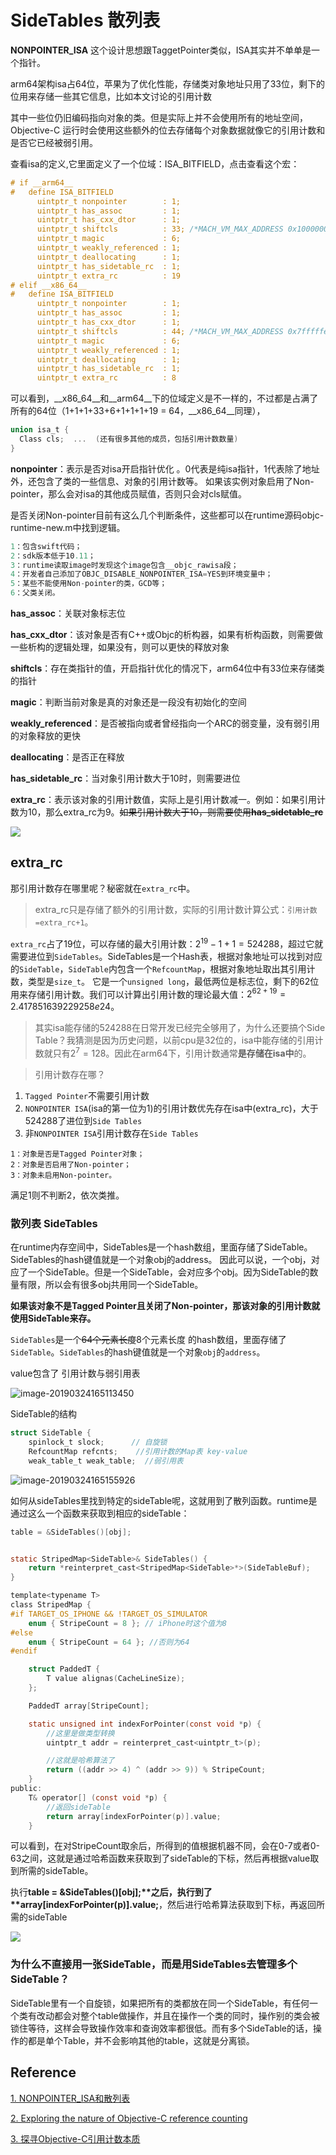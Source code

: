 # SideTables 散列表

**NONPOINTER_ISA** 这个设计思想跟TaggetPointer类似，ISA其实并不单单是一个指针。

arm64架构isa占64位，苹果为了优化性能，存储类对象地址只用了33位，剩下的位用来存储一些其它信息，比如本文讨论的引用计数

其中一些位仍旧编码指向对象的类。但是实际上并不会使用所有的地址空间，Objective-C 运行时会使用这些额外的位去存储每个对象数据就像它的引用计数和是否它已经被弱引用。

查看isa的定义,它里面定义了一个位域：ISA_BITFIELD，点击查看这个宏：

```objective-c
# if __arm64__
#   define ISA_BITFIELD                                                      \
      uintptr_t nonpointer        : 1;                                       \
      uintptr_t has_assoc         : 1;                                       \
      uintptr_t has_cxx_dtor      : 1;                                       \
      uintptr_t shiftcls          : 33; /*MACH_VM_MAX_ADDRESS 0x1000000000*/ \
      uintptr_t magic             : 6;                                       \
      uintptr_t weakly_referenced : 1;                                       \
      uintptr_t deallocating      : 1;                                       \
      uintptr_t has_sidetable_rc  : 1;                                       \
      uintptr_t extra_rc          : 19
# elif __x86_64__
#   define ISA_BITFIELD                                                        \
      uintptr_t nonpointer        : 1;                                         \
      uintptr_t has_assoc         : 1;                                         \
      uintptr_t has_cxx_dtor      : 1;                                         \
      uintptr_t shiftcls          : 44; /*MACH_VM_MAX_ADDRESS 0x7fffffe00000*/ \
      uintptr_t magic             : 6;                                         \
      uintptr_t weakly_referenced : 1;                                         \
      uintptr_t deallocating      : 1;                                         \
      uintptr_t has_sidetable_rc  : 1;                                         \
      uintptr_t extra_rc          : 8

```

可以看到，__x86_64__和__arm64__下的位域定义是不一样的，不过都是占满了所有的64位（1+1+1+33+6+1+1+1+19 = 64，__x86_64__同理），

```objective-c
union isa_t {  
  Class cls;  ...  (还有很多其他的成员，包括引用计数数量) 
}
```

 **nonpointer**：表示是否对isa开启指针优化 。0代表是纯isa指针，1代表除了地址外，还包含了类的一些信息、对象的引用计数等。 如果该实例对象启用了Non-pointer，那么会对isa的其他成员赋值，否则只会对cls赋值。



是否关闭Non-pointer目前有这么几个判断条件，这些都可以在runtime源码objc-runtime-new.m中找到逻辑。

```objective-c
1：包含swift代码；
2：sdk版本低于10.11；
3：runtime读取image时发现这个image包含__objc_rawisa段；
4：开发者自己添加了OBJC_DISABLE_NONPOINTER_ISA=YES到环境变量中；
5：某些不能使用Non-pointer的类，GCD等；
6：父类关闭。
```



**has_assoc**：关联对象标志位 

**has_cxx_dtor**：该对象是否有C++或Objc的析构器，如果有析构函数，则需要做一些析构的逻辑处理，如果没有，则可以更快的释放对象 

**shiftcls**：存在类指针的值，开启指针优化的情况下，arm64位中有33位来存储类的指针

**magic**：判断当前对象是真的对象还是一段没有初始化的空间

**weakly_referenced**：是否被指向或者曾经指向一个ARC的弱变量，没有弱引用的对象释放的更快

**deallocating**：是否正在释放 

**has_sidetable_rc**：当对象引用计数大于10时，则需要进位

 **extra_rc**：表示该对象的引用计数值，实际上是引用计数减一。例如：如果引用计数为10，那么extra_rc为9。~~如果引用计数大于10，则需要使用**has_sidetable_rc**~~

![](http://sylarimage.oss-cn-shenzhen.aliyuncs.com/2020-11-02-094715.png)

## extra_rc

那引用计数存在哪里呢？秘密就在`extra_rc`中。

> extra_rc只是存储了额外的引用计数，实际的引用计数计算公式：`引用计数=extra_rc+1`。

`extra_rc`占了19位，可以存储的最大引用计数：$2^{19}-1+1=524288$，超过它就需要进位到`SideTables`。SideTables是一个Hash表，根据对象地址可以找到对应的`SideTable`，`SideTable`内包含一个`RefcountMap`，根据对象地址取出其引用计数，类型是`size_t`。
它是一个`unsigned long`，最低两位是标志位，剩下的62位用来存储引用计数。我们可以计算出引用计数的理论最大值：$2^{62+19}=2.417851639229258e24$。

> 其实isa能存储的524288在日常开发已经完全够用了，为什么还要搞个Side Table？我猜测是因为历史问题，以前cpu是32位的，isa中能存储的引用计数就只有$2^{7}=128$。因此在arm64下，引用计数通常**是存储在isa中**的。



> 引用计数存在哪？

1. `Tagged Pointer`不需要引用计数
2. `NONPOINTER ISA`(isa的第一位为1)的引用计数优先存在isa中(extra_rc)，大于524288了进位到`Side Tables`
3. 非`NONPOINTER ISA`引用计数存在`Side Tables`

```shell
1：对象是否是Tagged Pointer对象；
2：对象是否启用了Non-pointer；
3：对象未启用Non-pointer。
```

满足1则不判断2，依次类推。



### 散列表  SideTables

在runtime内存空间中，SideTables是一个hash数组，里面存储了SideTable。SideTables的hash键值就是一个对象obj的address。 因此可以说，一个obj，对应了一个SideTable。但是一个SideTable，会对应多个obj。因为SideTable的数量有限，所以会有很多obj共用同一个SideTable。



**如果该对象不是Tagged Pointer且关闭了Non-pointer，那该对象的引用计数就使用SideTable来存。**



`SideTables`是一个~~64个元素长度~~8个元素长度 的hash数组，里面存储了`SideTable`。`SideTables`的hash键值就是一个对象`obj`的`address`。

value包含了 引用计数与弱引用表




![image-20190324165113450](http://sylarimage.oss-cn-shenzhen.aliyuncs.com/2019-03-24-085318.jpg)



SideTable的结构

```objective-c
struct SideTable {
    spinlock_t slock;      // 自旋锁
    RefcountMap refcnts;    //引用计数的Map表 key-value
    weak_table_t weak_table;  //弱引用表
```

![image-20190324165155926](http://sylarimage.oss-cn-shenzhen.aliyuncs.com/2019-03-24-085324.jpg)



如何从sideTables里找到特定的sideTable呢，这就用到了散列函数。runtime是通过这么一个函数来获取到相应的sideTable：

```objective-c
table = &SideTables()[obj];


static StripedMap<SideTable>& SideTables() {
    return *reinterpret_cast<StripedMap<SideTable>*>(SideTableBuf);
}

```

```objective-c
template<typename T>
class StripedMap {
#if TARGET_OS_IPHONE && !TARGET_OS_SIMULATOR
    enum { StripeCount = 8 }; // iPhone时这个值为8
#else
    enum { StripeCount = 64 }; //否则为64
#endif

    struct PaddedT {
        T value alignas(CacheLineSize);
    };

    PaddedT array[StripeCount];

    static unsigned int indexForPointer(const void *p) {
        //这里是做类型转换
        uintptr_t addr = reinterpret_cast<uintptr_t>(p);

        //这就是哈希算法了
        return ((addr >> 4) ^ (addr >> 9)) % StripeCount;
    }
public:
    T& operator[] (const void *p) { 
        //返回sideTable
        return array[indexForPointer(p)].value; 
    }

```

可以看到，在对StripeCount取余后，所得到的值根据机器不同，会在0-7或者0-63之间，这就是通过哈希函数来获取到了sideTable的下标，然后再根据value取到所需的sideTable。

执行**table = &SideTables()[obj];\**之后，执行到了\**array[indexForPointer(p)].value;**，然后进行哈希算法获取到下标，再返回所需的sideTable

![](http://sylarimage.oss-cn-shenzhen.aliyuncs.com/2020-11-02-093727.jpg)





### **为什么不直接用一张SideTable，而是用SideTables去管理多个SideTable？** 

SideTable里有一个自旋锁，如果把所有的类都放在同一个SideTable，有任何一个类有改动都会对整个table做操作，并且在操作一个类的同时，操作别的类会被锁住等待，这样会导致操作效率和查询效率都很低。而有多个SideTable的话，操作的都是单个Table，并不会影响其他的table，这就是分离锁。





## Reference



[1. NONPOINTER_ISA和散列表 ](https://juejin.im/post/6844903885522337805)

[2. Exploring the nature of Objective-C reference counting](https://programmer.help/blogs/exploring-the-nature-of-objective-c-reference-counting.html)

[3. 探寻Objective-C引用计数本质](https://crmo.github.io/2018/05/26/%E6%8E%A2%E5%AF%BBObjective-C%E5%BC%95%E7%94%A8%E8%AE%A1%E6%95%B0%E6%9C%AC%E8%B4%A8/)



